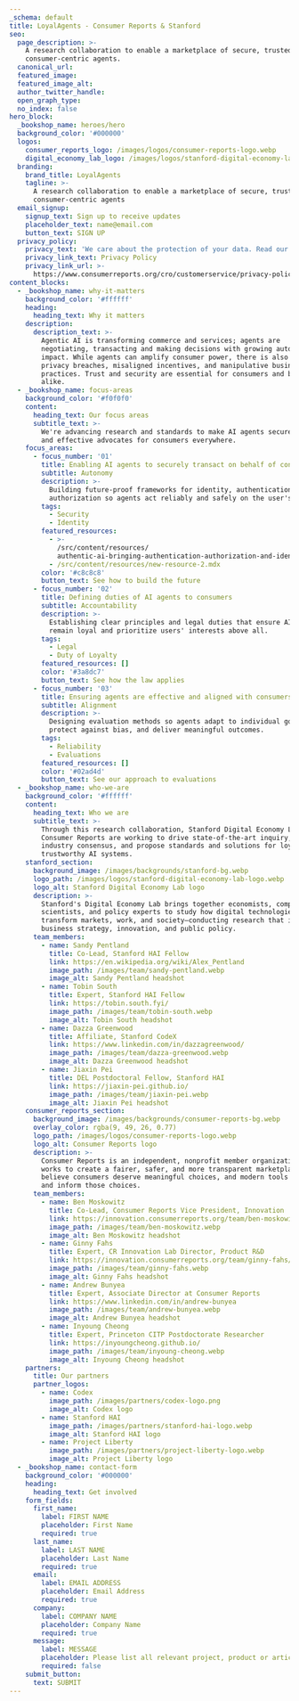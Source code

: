 ```yaml
---
_schema: default
title: LoyalAgents - Consumer Reports & Stanford
seo:
  page_description: >-
    A research collaboration to enable a marketplace of secure, trusted
    consumer-centric agents.
  canonical_url:
  featured_image:
  featured_image_alt:
  author_twitter_handle:
  open_graph_type:
  no_index: false
hero_block:
  _bookshop_name: heroes/hero
  background_color: '#000000'
  logos:
    consumer_reports_logo: /images/logos/consumer-reports-logo.webp
    digital_economy_lab_logo: /images/logos/stanford-digital-economy-lab-logo.webp
  branding:
    brand_title: LoyalAgents
    tagline: >-
      A research collaboration to enable a marketplace of secure, trusted
      consumer-centric agents
  email_signup:
    signup_text: Sign up to receive updates
    placeholder_text: name@email.com
    button_text: SIGN UP
  privacy_policy:
    privacy_text: 'We care about the protection of your data. Read our '
    privacy_link_text: Privacy Policy
    privacy_link_url: >-
      https://www.consumerreports.org/cro/customerservice/privacy-policy/highlights/index.htm
content_blocks:
  - _bookshop_name: why-it-matters
    background_color: '#ffffff'
    heading:
      heading_text: Why it matters
    description:
      description_text: >-
        Agentic AI is transforming commerce and services; agents are
        negotiating, transacting and making decisions with growing autonomy and
        impact. While agents can amplify consumer power, there is also risk of
        privacy breaches, misaligned incentives, and manipulative business
        practices. Trust and security are essential for consumers and businesses
        alike.
  - _bookshop_name: focus-areas
    background_color: '#f0f0f0'
    content:
      heading_text: Our focus areas
      subtitle_text: >-
        We're advancing research and standards to make AI agents secure, loyal,
        and effective advocates for consumers everywhere.
    focus_areas:
      - focus_number: '01'
        title: Enabling AI agents to securely transact on behalf of consumers
        subtitle: Autonomy
        description: >-
          Building future-proof frameworks for identity, authentication, and
          authorization so agents act reliably and safely on the user's behalf.
        tags:
          - Security
          - Identity
        featured_resources:
          - >-
            /src/content/resources/
            authentic-ai-bringing-authentication-authorization-and-identity-into-the-ai-agent-world.mdx
          - /src/content/resources/new-resource-2.mdx
        color: '#c8c8c8'
        button_text: See how to build the future
      - focus_number: '02'
        title: Defining duties of AI agents to consumers
        subtitle: Accountability
        description: >-
          Establishing clear principles and legal duties that ensure AI agents
          remain loyal and prioritize users' interests above all.
        tags:
          - Legal
          - Duty of Loyalty
        featured_resources: []
        color: '#3a8dc7'
        button_text: See how the law applies
      - focus_number: '03'
        title: Ensuring agents are effective and aligned with consumers' preferences
        subtitle: Alignment
        description: >-
          Designing evaluation methods so agents adapt to individual goals,
          protect against bias, and deliver meaningful outcomes.
        tags:
          - Reliability
          - Evaluations
        featured_resources: []
        color: '#02ad4d'
        button_text: See our approach to evaluations
  - _bookshop_name: who-we-are
    background_color: '#ffffff'
    content:
      heading_text: Who we are
      subtitle_text: >-
        Through this research collaboration, Stanford Digital Economy Lab and
        Consumer Reports are working to drive state-of-the-art inquiry, build
        industry consensus, and propose standards and solutions for loyal,
        trustworthy AI systems.
    stanford_section:
      background_image: /images/backgrounds/stanford-bg.webp
      logo_path: /images/logos/stanford-digital-economy-lab-logo.webp
      logo_alt: Stanford Digital Economy Lab logo
      description: >-
        Stanford's Digital Economy Lab brings together economists, computer
        scientists, and policy experts to study how digital technologies
        transform markets, work, and society—conducting research that informs
        business strategy, innovation, and public policy.
      team_members:
        - name: Sandy Pentland
          title: Co-Lead, Stanford HAI Fellow
          link: https://en.wikipedia.org/wiki/Alex_Pentland
          image_path: /images/team/sandy-pentland.webp
          image_alt: Sandy Pentland headshot
        - name: Tobin South
          title: Expert, Stanford HAI Fellow
          link: https://tobin.south.fyi/
          image_path: /images/team/tobin-south.webp
          image_alt: Tobin South headshot
        - name: Dazza Greenwood
          title: Affiliate, Stanford CodeX
          link: https://www.linkedin.com/in/dazzagreenwood/
          image_path: /images/team/dazza-greenwood.webp
          image_alt: Dazza Greenwood headshot
        - name: Jiaxin Pei
          title: DEL Postdoctoral Fellow, Stanford HAI
          link: https://jiaxin-pei.github.io/
          image_path: /images/team/jiaxin-pei.webp
          image_alt: Jiaxin Pei headshot
    consumer_reports_section:
      background_image: /images/backgrounds/consumer-reports-bg.webp
      overlay_color: rgba(9, 49, 26, 0.77)
      logo_path: /images/logos/consumer-reports-logo.webp
      logo_alt: Consumer Reports logo
      description: >-
        Consumer Reports is an independent, nonprofit member organization that
        works to create a fairer, safer, and more transparent marketplace. We
        believe consumers deserve meaningful choices, and modern tools to enable
        and inform those choices.
      team_members:
        - name: Ben Moskowitz
          title: Co-Lead, Consumer Reports Vice President, Innovation
          link: https://innovation.consumerreports.org/team/ben-moskowitz/
          image_path: /images/team/ben-moskowitz.webp
          image_alt: Ben Moskowitz headshot
        - name: Ginny Fahs
          title: Expert, CR Innovation Lab Director, Product R&D
          link: https://innovation.consumerreports.org/team/ginny-fahs/
          image_path: /images/team/ginny-fahs.webp
          image_alt: Ginny Fahs headshot
        - name: Andrew Bunyea
          title: Expert, Associate Director at Consumer Reports
          link: https://www.linkedin.com/in/andrew-bunyea
          image_path: /images/team/andrew-bunyea.webp
          image_alt: Andrew Bunyea headshot
        - name: Inyoung Cheong
          title: Expert, Princeton CITP Postdoctorate Researcher
          link: https://inyoungcheong.github.io/
          image_path: /images/team/inyoung-cheong.webp
          image_alt: Inyoung Cheong headshot
    partners:
      title: Our partners
      partner_logos:
        - name: Codex
          image_path: /images/partners/codex-logo.png
          image_alt: Codex logo
        - name: Stanford HAI
          image_path: /images/partners/stanford-hai-logo.webp
          image_alt: Stanford HAI logo
        - name: Project Liberty
          image_path: /images/partners/project-liberty-logo.webp
          image_alt: Project Liberty logo
  - _bookshop_name: contact-form
    background_color: '#000000'
    heading:
      heading_text: Get involved
    form_fields:
      first_name:
        label: FIRST NAME
        placeholder: First Name
        required: true
      last_name:
        label: LAST NAME
        placeholder: Last Name
        required: true
      email:
        label: EMAIL ADDRESS
        placeholder: Email Address
        required: true
      company:
        label: COMPANY NAME
        placeholder: Company Name
        required: true
      message:
        label: MESSAGE
        placeholder: Please list all relevant project, product or article details
        required: false
    submit_button:
      text: SUBMIT
---
```

